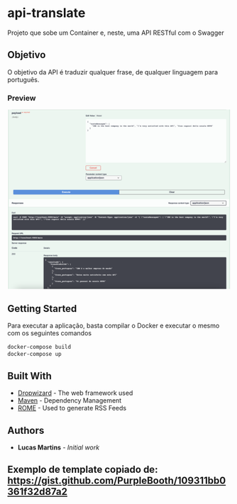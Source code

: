 
# api-translate

Projeto que sobe um Container e, neste, uma API RESTful com o Swagger
 
 ## Objetivo
 O objetivo da API é traduzir qualquer frase, de qualquer linguagem para português.

 ### Preview
 ![](preview/swagger_ex.png)
## Getting Started

Para executar a aplicação, basta compilar o Docker e executar o mesmo com os seguintes comandos

```
docker-compose build
docker-compose up
```

## Built With

* [Dropwizard](http://www.dropwizard.io/1.0.2/docs/) - The web framework used
* [Maven](https://maven.apache.org/) - Dependency Management
* [ROME](https://rometools.github.io/rome/) - Used to generate RSS Feeds

## Authors

* **Lucas Martins** - *Initial work*


## Exemplo de template copiado de: https://gist.github.com/PurpleBooth/109311bb0361f32d87a2